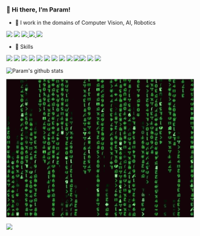 ### 👋 Hi there, I’m Param!

- 👀 I work in the domains of Computer Vision, AI, Robotics

<a href="https://www.linkedin.com/in/param-dave-823910136/"><img src="https://img.shields.io/badge/LinkedIn-0077B5?style=for-the-badge&logo=linkedin&logoColor=white"></a> <a href="https://twitter.com/param_dave?lang=en"><img src="https://img.shields.io/badge/Twitter-1DA1F2?style=for-the-badge&logo=twitter&logoColor=white"></a> <a href="https://in.tradingview.com/u/Param_Dave/"><img src="https://img.shields.io/badge/TradingView-000000.svg?&style=for-the-badge&logo=TradingView&logoColor=white"> </a><a href="https://leetcode.com/user0823L/"><img src="https://img.shields.io/badge/LeetCode-000000?style=for-the-badge&logo=LeetCode&logoColor=#d16c06"> </a>  </a><a href="https://www.kaggle.com/paramdave"><img src="https://img.shields.io/badge/Kaggle-20BEFF?style=for-the-badge&logo=Kaggle&logoColor=white"> </a> 

- :rocket: Skills

<img src="https://img.shields.io/badge/Python-3776AB?style=for-the-badge&logo=python&logoColor=white"> <img src="https://img.shields.io/badge/C-00599C?style=for-the-badge&logo=c&logoColor=white"> <img src="https://img.shields.io/badge/C%2B%2B-00599C?style=for-the-badge&logo=c%2B%2B&logoColor=white"> <img src="https://img.shields.io/badge/TensorFlow-FF6F00?style=for-the-badge&logo=TensorFlow&logoColor=white"> <img src="https://img.shields.io/badge/PyTorch-EE4C2C?style=for-the-badge&logo=PyTorch&logoColor=white"> <img src="https://img.shields.io/badge/Keras-D00000?style=for-the-badge&logo=Keras&logoColor=white"> <img src="https://img.shields.io/badge/Numpy-777BB4?style=for-the-badge&logo=numpy&logoColor=white"> <img src="https://img.shields.io/badge/scikit_learn-F7931E?style=for-the-badge&logo=scikit-learn&logoColor=white"> <img src="https://img.shields.io/badge/OpenCV-27338e?style=for-the-badge&logo=OpenCV&logoColor=white"> <img src="https://img.shields.io/badge/ROS-22314E?style=for-the-badge&logo=ROS&logoColor=white"><img  src="https://img.shields.io/badge/shell_script-%23121011.svg?style=for-the-badge&logo=gnu-bash&logoColor=white">  <img src="https://img.shields.io/badge/bitbucket-%230047B3.svg?style=for-the-badge&logo=bitbucket&logoColor=white"> <img src="https://img.shields.io/badge/Tableau-E97627.svg?style=for-the-badge&logo=Tableau&logoColor=white">


![Param's github stats](https://github-readme-stats.vercel.app/api?username=ParamDave5&show_icons=true&theme=radical)


![Programming](code-purpose-of-life.gif)

![](https://komarev.com/ghpvc/?username=ParamDave5&color=blue)
<!---
ParamDave5/ParamDave5 is a ✨ special ✨ repository because its `README.md` (this file) appears on your GitHub profile.
You can click the Preview link to take a look at your changes.
--->
